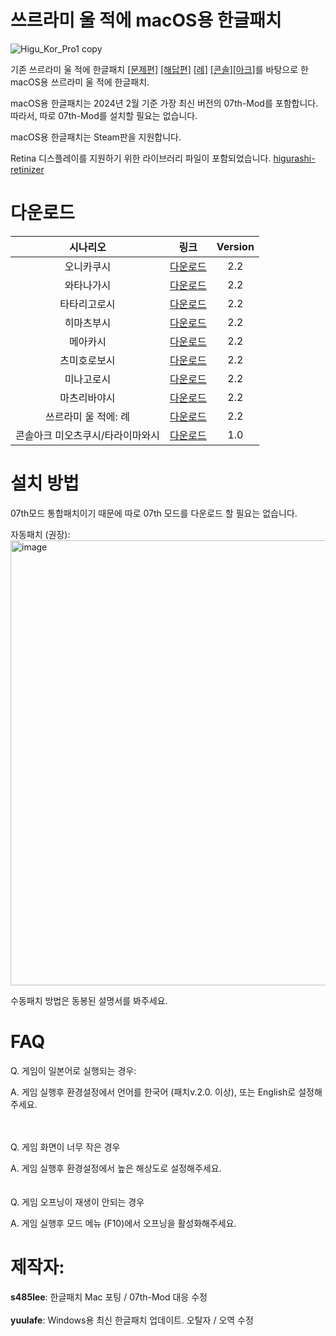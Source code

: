 # 쓰르라미 울 적에 macOS용 한글패치
![Higu_Kor_Pro1 copy](https://github.com/s485lee/Higurashi_Korean_Mac/assets/155126361/fd296659-d00e-46b6-91d2-07773c39f01a)<br /> 

기존 쓰르라미 울 적에 한글패치 [[문제편]](https://gall.dcinside.com/mgallery/board/view/?id=higurashi&no=7077) [[해답편]](https://gall.dcinside.com/mgallery/board/view/?id=higurashi&no=11567) [[례]](https://gall.dcinside.com/m/higurashi/521638) [[콘솔]](https://gall.dcinside.com/mgallery/board/view/?id=higurashi&no=215292)[[아크]](https://gall.dcinside.com/mgallery/board/view/?id=higurashi&no=567828)를 바탕으로 한 macOS용 쓰르라미 울 적에 한글패치.<br /> 

macOS용 한글패치는 2024년 2월 기준 가장 최신 버전의 07th-Mod를 포함합니다. 따라서, 따로 07th-Mod를 설치할 필요는 없습니다.<br />

macOS용 한글패치는 Steam판을 지원합니다.<br />

Retina 디스플레이를 지원하기 위한 라이브러리 파일이 포함되었습니다. [higurashi-retinizer](https://github.com/TellowKrinkle/higurashi-retinaizer)<br />

# 다운로드
| 시나리오  | 링크 | Version |
| :---:  | :---:  | :---:  |
| 오니카쿠시  | [다운로드](https://mega.nz/file/qU4wjB6B#KOcjYQ96x4KspqjUiagp377PSo61wxNGZujNtMlMQGY)  | 2.2  |
| 와타나가시 | [다운로드](https://mega.nz/file/vBogFLRY#00YW6QuN8skFKPNICrzebC-2hfkpyxU00Srft9M_frk)  | 2.2  |
| 타타리고로시  | [다운로드](https://mega.nz/file/jZgw3ZQZ#86nZJ55skVKCZgS7sIIQCc_R7COeHAqpuIHEHqv1Upw)  | 2.2  |
| 히마츠부시  | [다운로드](https://mega.nz/file/DcwRyAJZ#_G205Q2i3zUIzhWive85h2QMThxZG5tcUu00pCVRVWI)  | 2.2  |
| 메아카시  | [다운로드](https://mega.nz/file/SMJ0EAiB#rujO_P4SzVaEa3LNYunQEItQNPMX03OALwdtRVE2P5A)  | 2.2  |
| 츠미호로보시  | [다운로드](https://mega.nz/file/7dphUT5A#4tVqTjhbWeXa_WSsAFtmj2LzFv3fCg1Qn1kg8UUnW30)  | 2.2  |
| 미나고로시  | [다운로드](https://mega.nz/file/rAZ23YBJ#AnDQjVfsV05CLPjAuiD64qI9Jqe9kjcg5ab4qMKHhoI)  | 2.2  |
| 마츠리바야시  | [다운로드](https://mega.nz/file/CVIj2axJ#25XRHeoWPta4zLzKx81MC1GlrFVmAtOiZhtAh0lQPgY)  | 2.2  |
| 쓰르라미 울 적에: 례  | [다운로드](https://mega.nz/file/OYAE1ZaD#ZWMKNdoC8Ke2_l03Xpv86_p7PipiplgpHjGgdNCs8Wc)  | 2.2  |
| 콘솔아크 미오츠쿠시/타라이마와시  | [다운로드](https://github.com/s485lee/Miot_Omot_Korean/releases/tag/Release)  | 1.0  |


# 설치 방법
07th모드 통합패치이기 때문에 따로 07th 모드를 다운로드 할 필요는 없습니다. <br />

자동패치 (권장):<br /> 
<img width="712" alt="image" src="https://github.com/s485lee/Higurashi_Korean_Mac/assets/155126361/4c933404-6fea-44db-a629-b528e73077ff"><br /> 

수동패치 방법은 동봉된 설명서를 봐주세요.

# FAQ
Q. 게임이 일본어로 실행되는 경우:<br />

A. 게임 실행후 환경설정에서 언어를 한국어 (패치v.2.0. 이상), 또는 English로 설정해주세요.<br />

<br />
<br />
Q. 게임 화면이 너무 작은 경우<br />

A. 게임 실행후 환경설정에서 높은 해상도로 설정해주세요.<br />
<br />
<br />
Q. 게임 오프닝이 재생이 안되는 경우<br />

A. 게임 실행후 모드 메뉴 (F10)에서 오프닝을 활성화해주세요.<br />

# 제작자:
**s485lee**: 한글패치 Mac 포팅 / 07th-Mod 대응 수정<br />
<br />
**yuulafe**: Windows용 최신 한글패치 업데이트. 오탈자 / 오역 수정

